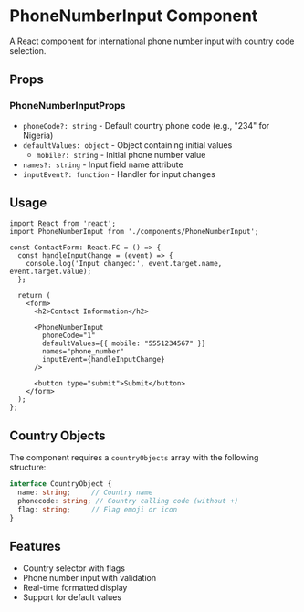 # PhoneNumberInput Component

A React component for international phone number input with country code selection.

## Props

### PhoneNumberInputProps
- `phoneCode?: string` - Default country phone code (e.g., "234" for Nigeria)
- `defaultValues: object` - Object containing initial values
  - `mobile?: string` - Initial phone number value
- `names?: string` - Input field name attribute
- `inputEvent?: function` - Handler for input changes

## Usage

```tsx
import React from 'react';
import PhoneNumberInput from './components/PhoneNumberInput';

const ContactForm: React.FC = () => {
  const handleInputChange = (event) => {
    console.log('Input changed:', event.target.name, event.target.value);
  };
  
  return (
    <form>
      <h2>Contact Information</h2>
      
      <PhoneNumberInput 
        phoneCode="1" 
        defaultValues={{ mobile: "5551234567" }}
        names="phone_number"
        inputEvent={handleInputChange}
      />
      
      <button type="submit">Submit</button>
    </form>
  );
};
```

## Country Objects

The component requires a `countryObjects` array with the following structure:

```typescript
interface CountryObject {
  name: string;     // Country name
  phonecode: string; // Country calling code (without +)
  flag: string;     // Flag emoji or icon
}
```

## Features
- Country selector with flags
- Phone number input with validation
- Real-time formatted display
- Support for default values